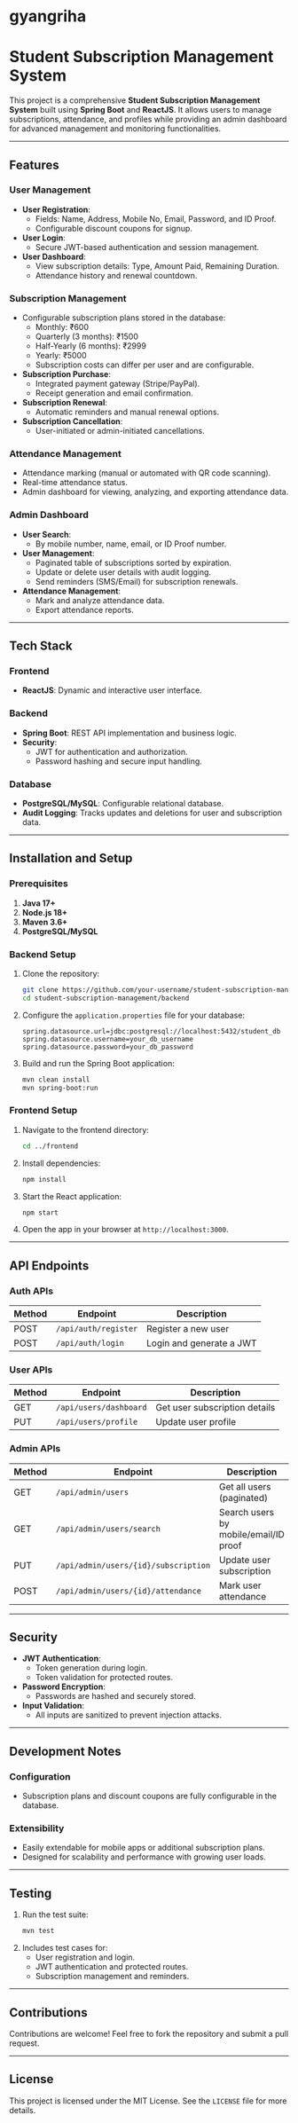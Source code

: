 # gyangriha
# **Student Subscription Management System**

This project is a comprehensive **Student Subscription Management System** built using **Spring Boot** and **ReactJS**. It allows users to manage subscriptions, attendance, and profiles while providing an admin dashboard for advanced management and monitoring functionalities.

---

## **Features**

### **User Management**
- **User Registration**: 
  - Fields: Name, Address, Mobile No, Email, Password, and ID Proof.
  - Configurable discount coupons for signup.
- **User Login**: 
  - Secure JWT-based authentication and session management.
- **User Dashboard**: 
  - View subscription details: Type, Amount Paid, Remaining Duration.
  - Attendance history and renewal countdown.

### **Subscription Management**
- Configurable subscription plans stored in the database:
  - Monthly: ₹600
  - Quarterly (3 months): ₹1500
  - Half-Yearly (6 months): ₹2999
  - Yearly: ₹5000
  - Subscription costs can differ per user and are configurable.
- **Subscription Purchase**:
  - Integrated payment gateway (Stripe/PayPal).
  - Receipt generation and email confirmation.
- **Subscription Renewal**:
  - Automatic reminders and manual renewal options.
- **Subscription Cancellation**:
  - User-initiated or admin-initiated cancellations.

### **Attendance Management**
- Attendance marking (manual or automated with QR code scanning).
- Real-time attendance status.
- Admin dashboard for viewing, analyzing, and exporting attendance data.

### **Admin Dashboard**
- **User Search**:
  - By mobile number, name, email, or ID Proof number.
- **User Management**:
  - Paginated table of subscriptions sorted by expiration.
  - Update or delete user details with audit logging.
  - Send reminders (SMS/Email) for subscription renewals.
- **Attendance Management**:
  - Mark and analyze attendance data.
  - Export attendance reports.

---

## **Tech Stack**

### **Frontend**
- **ReactJS**: Dynamic and interactive user interface.

### **Backend**
- **Spring Boot**: REST API implementation and business logic.
- **Security**: 
  - JWT for authentication and authorization.
  - Password hashing and secure input handling.

### **Database**
- **PostgreSQL/MySQL**: Configurable relational database.
- **Audit Logging**: Tracks updates and deletions for user and subscription data.

---

## **Installation and Setup**

### **Prerequisites**
1. **Java 17+**
2. **Node.js 18+**
3. **Maven 3.6+**
4. **PostgreSQL/MySQL**

### **Backend Setup**
1. Clone the repository:
   ```bash
   git clone https://github.com/your-username/student-subscription-management.git
   cd student-subscription-management/backend
   ```
2. Configure the `application.properties` file for your database:
   ```properties
   spring.datasource.url=jdbc:postgresql://localhost:5432/student_db
   spring.datasource.username=your_db_username
   spring.datasource.password=your_db_password
   ```
3. Build and run the Spring Boot application:
   ```bash
   mvn clean install
   mvn spring-boot:run
   ```

### **Frontend Setup**
1. Navigate to the frontend directory:
   ```bash
   cd ../frontend
   ```
2. Install dependencies:
   ```bash
   npm install
   ```
3. Start the React application:
   ```bash
   npm start
   ```
4. Open the app in your browser at `http://localhost:3000`.

---

## **API Endpoints**

### **Auth APIs**
| Method | Endpoint             | Description               |
|--------|-----------------------|---------------------------|
| POST   | `/api/auth/register` | Register a new user       |
| POST   | `/api/auth/login`    | Login and generate a JWT  |

### **User APIs**
| Method | Endpoint                       | Description                    |
|--------|---------------------------------|--------------------------------|
| GET    | `/api/users/dashboard`         | Get user subscription details |
| PUT    | `/api/users/profile`           | Update user profile           |

### **Admin APIs**
| Method | Endpoint                             | Description                                   |
|--------|-------------------------------------|----------------------------------------------|
| GET    | `/api/admin/users`                  | Get all users (paginated)                   |
| GET    | `/api/admin/users/search`           | Search users by mobile/email/ID proof        |
| PUT    | `/api/admin/users/{id}/subscription`| Update user subscription                    |
| POST   | `/api/admin/users/{id}/attendance`  | Mark user attendance                        |

---

## **Security**
- **JWT Authentication**:
  - Token generation during login.
  - Token validation for protected routes.
- **Password Encryption**:
  - Passwords are hashed and securely stored.
- **Input Validation**:
  - All inputs are sanitized to prevent injection attacks.

---

## **Development Notes**
### **Configuration**
- Subscription plans and discount coupons are fully configurable in the database.

### **Extensibility**
- Easily extendable for mobile apps or additional subscription plans.
- Designed for scalability and performance with growing user loads.

---

## **Testing**

1. Run the test suite:
   ```bash
   mvn test
   ```
2. Includes test cases for:
   - User registration and login.
   - JWT authentication and protected routes.
   - Subscription management and reminders.

---

## **Contributions**
Contributions are welcome! Feel free to fork the repository and submit a pull request.

---

## **License**
This project is licensed under the MIT License. See the `LICENSE` file for more details.
